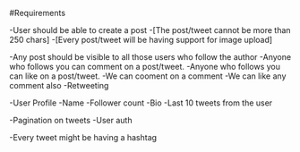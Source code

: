 #Requirements

-User should be able to create a post 
 -[The post/tweet cannot be more than 250 chars]
 -[Every post/tweet will be having support for image upload]

-Any post should be visible to all those users who follow the author
-Anyone who follows you can comment on a post/tweet.
-Anyone who follows you can like on a post/tweet.
-We can cooment on a comment
-We can like any comment also
-Retweeting 

-User Profile
   -Name
   -Follower count
   -Bio
   -Last 10 tweets from the user

-Pagination on tweets
-User auth

-Every tweet might be having a hashtag